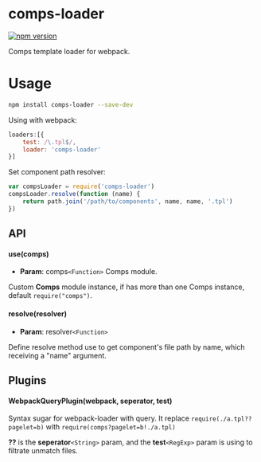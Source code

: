 # comps-loader
[![npm version](https://badge.fury.io/js/comps-loader.svg)](https://badge.fury.io/js/comps-loader)

Comps template loader for webpack.

# Usage

```bash
npm install comps-loader --save-dev
```

Using with webpack:
```js
loaders:[{
    test: /\.tpl$/,
    loader: 'comps-loader'
}]
```

Set component path resolver: 
```js
var compsLoader = require('comps-loader')
compsLoader.resolve(function (name) {
    return path.join('/path/to/components', name, name, '.tpl')
})
```


## API

#### use(comps)

- **Param**: comps`<Function>` Comps module.

Custom **Comps** module instance, if has more than one Comps instance, default `require("comps")`.

#### resolve(resolver)

- **Param**: resolver`<Function>`

Define resolve method use to get component's file path by name, which receiving a "name" argument.

## Plugins

#### WebpackQueryPlugin(webpack, seperator, test)

Syntax sugar for webpack-loader with query. It replace `require(./a.tpl??pagelet=b)` with `require(comps?pagelet=b!./a.tpl)`

**??** is the **seperator**`<String>` param, and the **test**`<RegExp>` param is using to filtrate unmatch files.

